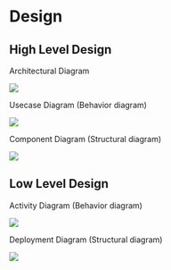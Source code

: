# Design

## High Level Design 

Architectural Diagram

<img src="https://user-images.githubusercontent.com/80656121/114391205-d41cae00-9bb4-11eb-8405-087357e63219.PNG">

Usecase Diagram (Behavior diagram)

<img src="https://user-images.githubusercontent.com/80656121/114354548-01089b00-9b8c-11eb-8887-626924b40f42.PNG">

Component Diagram (Structural diagram)

<img src="https://user-images.githubusercontent.com/80656121/114354568-082fa900-9b8c-11eb-831b-b8065b4d4946.PNG">


## Low Level Design 
Activity Diagram (Behavior diagram)

<img src="https://user-images.githubusercontent.com/80656121/114399529-a50b3a00-9bbe-11eb-99f3-0ae4b9ec5bb0.PNG">

Deployment Diagram (Structural diagram)

<img src="https://user-images.githubusercontent.com/86352920/125346404-59139100-e377-11eb-954c-2cba35ca91c7.png">

